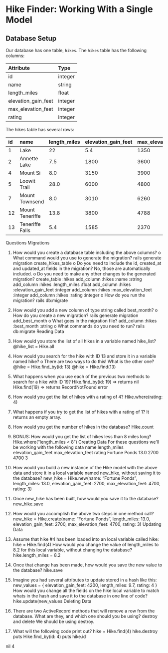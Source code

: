 # Hike Finder: Working With a Single Model

## Database Setup
Our database has one table, `hikes`. The `hikes` table has the following columns:

Attribute | Type
:---------- | :----------
id | integer
name | string
length_miles | float
elevation_gain_feet	| integer
max_elevation_feet	| integer
rating	| integer

The hikes table has several rows:  

id	| name	| length_miles	| elevation_gain_feet	| max_elevation_feet	| rating
:--- | :---- | :---- | :---- | :---- | :----
1	| Lake | 22	| 5.4	| 1350	| 2400	| 4
2	| Annette Lake	| 7.5	| 1800	| 3600	| 3
4	| Mount Si	| 8.0	| 3150	| 3900	| 3
5	| Loowit Trail	| 28.0	| 6000	| 4800	| 5
7	| Mount Townsend	| 8.0	| 3010	| 6260	| 2
12	| Mount Teneriffe	| 13.8	| 3800	| 4788	| 4
13	| Teneriffe Falls	| 5.4	| 1585	| 2370	| 4

Questions
Migrations
1.	How would you create a database table including the above columns?
o	What command would you use to generate the migration?
rails generate migration create_hikes_table
o	Do you need to include the id, created_at and updated_at fields in the migration?
No, those are automatically included.
o	Do you need to make any other changes to the generated migration?
create_table :hikes
add_column :hikes :name :string
add_column :hikes :length_miles :float
add_column :hikes :elevation_gain_feet :integer
add_column :hikes :max_elevation_feet :integer
add_column :hikes :rating :integer
o	How do you run the migration?
rails db:migrate
2.	How would you add a new column of type string called best_month?
o	How do you create a new migration?
rails generate migration add_best_month
o	What goes in the migration file?
add_column :hikes :best_month :string
o	What commands do you need to run?
rails db:migrate
Reading Data
1.	How would you store the list of all hikes in a variable named hike_list?
@hike_list = Hike.all
2.	How would you search for the hike with ID 13 and store it in a variable named hike?
o	There are two ways to do this! What is the other one?
@hike = Hike.find_by(id: 13)
@hike = Hike.find(13)
3.	What happens when you use each of the previous two methods to search for a hike with ID 19?
Hike.find_by(id: 19) => returns nil
Hike.find(19) => returns RecordNotFound error
4.	How would you get the list of hikes with a rating of 4?
Hike.where(rating: 4)
5.	What happens if you try to get the list of hikes with a rating of 1?
It returns an empty array.
6.	How would you get the number of hikes in the database?
Hike.count
7.	BONUS: How would you get the list of hikes less than 8 miles long?
Hike.where(“length_miles <  8”)
Creating Data
For these questions we'll be working with the following data
name	length_miles	elevation_gain_feet	max_elevation_feet	rating
Fortune Ponds	13.0	2700	4700	3
1.	How would you build a new instance of the Hike model with the above data and store it in a local variable named new_hike, without saving it to the database?
new_hike = Hike.new(name: “Fortune Ponds”, length_miles: 13.0, elevation_gain_feet: 2700, max_elevation_feet: 4700, rating: 3)
2.	Once new_hike has been built, how would you save it to the database?
new_hike.save
3.	How would you accomplish the above two steps in one method call?
new_hike = Hike.create(name: “Fortune Ponds”, length_miles: 13.0, elevation_gain_feet: 2700, max_elevation_feet: 4700, rating: 3)
Updating Data
1.	Assume that hike #4 has been loaded into an local variable called hike:
hike = Hike.find(4)
How would you change the value of length_miles to 8.2 for this local variable, without changing the database?
hike.length_miles = 8.2
2.	Once that change has been made, how would you save the new value to the database?
hike.save
3.	Imagine you had several attributes to update stored in a hash like this:
	new_values = {
    elevation_gain_feet: 4200,
    length_miles: 9.7,
    rating: 4
}
How would you change all the fields on the hike local variable to match whats in the hash and save it to the database in one line of code?
hike.update(new_values
Deleting Data
1.	There are two ActiveRecord methods that will remove a row from the database. What are they, and which one should you be using?
destroy and delete
We should be using destroy.


2.	What will the following code print out?
hike = Hike.find(4)
hike.destroy
puts Hike.find_by(id: 4)
puts hike.id


nil
4


